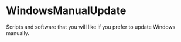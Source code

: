 # WindowsManualUpdate
Scripts and software that you will like if you prefer to update Windows manually.

